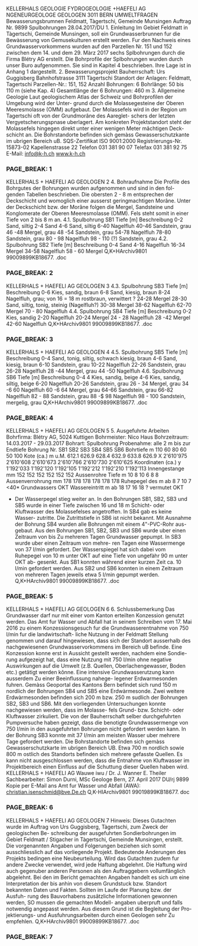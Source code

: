 KELLERHALS
GEOLOGIE
FYDROGEOLOGIE
+HAEFELI AG
NGENEURGEOLOGE
GEOLOGEN
3011 BERN
UMWELTFRAGEN
Bewasserungsbrumnen Feldmatt, Tàgertschi,
Gemeinde Munsingen
Auftrag Nr. 9899
Spulbohrungen
28.04.2017/DU
1.
Einleitung
Im Gebiet Feldmatt in Tàgertschi, Gemeinde Munsingen, soll ein Grundwasserbrunnen
fur die Bewàsserung von Gemusekulturen erstellt werden. Fur den Nachweis eines
Grundwasservorkommens wurden auf den Parzellen Nr. 151 und 152 zwischen dem
14. und dem 29. Màrz 2017 sechs Splbohrungen durch die Firma Blétry AG erstellt.
Die Bohrprofile der Splbohrungen wurden durch unser Buro aufgenommen. Sie sind in
Kapitel 4 beschrieben. Ihre Lage ist in Anhang 1 dargestellt.
2.
Bewasserungsprojekt
Bauherrschaft:
Urs Guggisberg
Bahnhofstrasse
3111 Tàgertschi
Standort der Anlagen:
Feldmatt, Tagertschi
Parzellen-Nr.:
151, 152
Anzahl Bohrungen:
6
Bohrlânge:
50 bis 110 m (siehe Kap. 4)
Gesamtlânge der 6 Bohrungen:
460 m
3.
Allgemeine Geologie
Laut geologischem Atlas der Schweiz und Bohrprofilen der Umgebung wird der Unter-
grund durch die Molassegesteine der Oberen Meeresmolasse (OMM) aufgebaut. Der
Molassefels wird in der Region um Tagertschi oft von der Grundmorâne des Aareglet-
schers der letzten Vergyetscherungspnase uberlagert. Am konkreten Projektstandort
steht der Molassefels hingegen direkt unter einer wenigen Meter mâchtigen Deck-
schicht an.
Die Bohrstandorte befinden sich gemàss Gewasserschutzkante im ubrigen Bereich uB.
SQS-Zertifikat ISO 9001:2000
Registrierungs-Nr. 15873-02
Kapellenstrasse 22 Telefon 031 381 90 07 Telefax 031 381 92 75 E-Mail: info@k-h.ch www.k-h.ch

### PAGE_BREAK: 1 ###

KELLERHALS + HAEFELI AG GEOLOGEN
2
4.
Bohraufnahme
Die Profile des Bohrgutes der Bohrungen wurden aufgenommen und sind in den fol-
genden Tabellen beschrieben. Die obersten 2 - 8 m entsprechen der Deckschicht und
womoglich einer ausserst geringmachtigen Morâne. Unter der Deckschicht bzw. der
Morâne folgen die Mergel, Sandsteine und Konglomerate der Oberen Meeresmolasse
(OMM). Fels steht somit in einer Tiefe von 2 bis 8 m an.
4.1. Spulbohrung SB1
Tiefe [m]
Beschreibung
0-2
Sand, siltig
2-4
Sand
4-6
Sand, siltig
6-40
Nagelfluh
40-46
Sandstein, grau
46 -48
Mergel, grau
48 -54
Sandstein, grau
54-78
Nagelfluh
78-80
Sandstein, grau
80 - 98
Nagelfluh
98 - 110 (?) Sandstein, grau
4.2. Spulbohrung SB2
Tiefe [m]
Beschreibung
0-4
Sand
4-16
Nagelfluh
16-34
Mergel
34-58
Nagelfluh
58 - 60
Mergel
Q,K+HArchiv9801 99009899KB18677. .doc

### PAGE_BREAK: 2 ###

KELLERHALS + HAEFELI AG GEOLOGEN
3
4.3. Spulbohrung SB3
Tiefe [m]
Beschreibung
0-6
Kies, sandig, braun
6-8
Sand, kiesig, braun
8-24
Nagelfluh, grau; von 16 = 18 m rostbraun, verwittert ?
24-28
Mergel
28-30
Sand, siltig, tonig, steinig (Nagelfluh?)
30-38
Mergel
38-62
Nagelfluh
62-70
Mergel
70 - 80
Nagelfluh
4.4. Spulbohrung SB4
Tiefe [m]
Beschreibung
0-2
Kies, sandig
2-20
Nagelfluh
20-24
Mergel
24 - 28
Nagelfluh
28 -42
Mergel
42-60
Nagelfluh
Q,K+HArchiv9801 99009899KB18677. .doc

### PAGE_BREAK: 3 ###

KELLERHALS + HAEFELI AG GEOLOGEN
4
4.5. Spulbohrung SB5
Tiefe [m]
Beschreibung
0-4
Sand, tonig, siltig, schwach kiesig, braun
4-6
Sand, kiesig, braun
6-10
Sandstein, grau
10-22
Nagelfluh
22-26
Sandstein, grau
26-28
Nagelfluh
28 -44
Mergel, grau
44 -50
Nagelfluh
4.6. Spulbohrung SB6
Tiefe [m]
Beschreibung
0-4 4
Kies, sandig, beige
4-6
Kies, sandig, siltig, beige
6-20
Nagelfluh
20-26
Sandstein, grau
26 - 34
Mergel, grau
34 -6 60
Nagelfluh
60 -6 64
Mergel, grau
64-66
Sandstein, grau
66-82
Nagelfluh
82 - 88
Sandstein, grau
88 -$ 98
Nagelfluh
98 - 100
Sandstein, mergelig, grau
Q,K+HArchiv9801 99009899KB18677. .doc

### PAGE_BREAK: 4 ###

KELLERHALS + HAEFELI AG GEOLOGEN
5
5.
Ausgefuhrte Arbeiten
Bohrfirma:
Blétry AG, 5024 Kuttigen
Bohrmeister:
Nico Haus
Bohrzeitraum:
14.03.2017 - 29.03.2017
Bohrart:
Spulbohrung
Probenahme:
alle 2 m bis zur Endtiefe
Bohrung
Nr.
SB1
SB2
SB3
SB4
SB5
SB6
Bohrtiefe
m
110
60
80
60
50
100
Kote (ca.)
m u.M.
612.1
626.9
628.4
632.9
633.8
626.9
X
2'610'975 2'610'608 2'610'673 2'610'766 2'610'730 2'610'625
Koordinaten (ca.)
y
1'192'033 1'192'120 1'192'105 1'192'212 1'192'210 1'192'113
Innengestange
mm
152
152
152
152
152
152
Aussenrohre Tiefe m
10
8
10
6
8
8
Aussenverrohrung
mm
178
178
178
178
178
178
Ruhepegel des
m ab
8
7
10
7
<40*
Grundwassers
OKT
Wassereintritt
m ab
18
17
16
18
?
vermutet
OKT
* Der Wasserpegel stieg weiter an.
In den Bohrungen SB1, SB2, SB3 und SB5 wurde in einer Tiefe zwischen 16 und 18 m
Schicht- oder Kluftwasser des Molassefelses angetroffen. In SB4 gab es keine Wasser-
zutritte. Die Zutrittstiefe in SB6 ist nicht bekannt.
Mit Ausnahme der Bohrung SB4 wurden alle Bohrungen mit einem 4"-PVC-Rohr aus-
gebaut.
Aus den Bohrungen SB1, SB2, SB3 und SB6 wurde uber einen Zeitraum von bis Zu
mehreren Tagen Grundwasser gepumpt. In SB3 wurde uber einen Zeitraum von mehre-
ren Tagen eine Wassermenge von 37 I/min gefordert. Der Wasserspiegel hat sich dabei
vom Ruhepegel von 10 m unter OKT auf eine Tiefe von ungefàhr 90 m unter OKT ab-
gesenkt.
Aus SB1 konnten wâhrend einer kurzen Zeit ca. 10 I/min gefordert werden. Aus SB2
und SB6 konnten in einem Zeitraum von mehreren Tagen jeweils etwa 5 I/min gepumpt
werden.
Q,K+HArchiv9801 99009899KB18677. .doc

### PAGE_BREAK: 5 ###

KELLERHALS + HAEFELI AG GEOLOGEN
6
6.
Schlussbemerkung
Das Grundwasser darf nur mit einer vom Kanton erteilten Konzession genutzt werden.
Das Amt fur Wasser und Abfall hat in seinem Schreiben vom 17. Mai 2016 zu einem
Konzessionsgesuch fur die Grundwasserentnahme von 750 I/min fur die landwirtschaft-
liche Nutzung in der Feldmatt Stellung genommen und darauf hingewiesen, dass sich
der Standort ausserhalb des nachgewiesenen Grundwasservorkommens im Bereich uB
befinde. Eine Konzession konne erst in Aussicht gestellt werden, nachdem eine Sondie-
rung aufgezeigt hat, dass eine Nutzung mit 750 I/min ohne negative Auswirkungen auf
die Umwelt (z.B. Quellen, Oberlachengewasser, Boden etc.) getâtigt werden kônne.
Eine intensive Grundwasserutzung kann ausserdem Zu einer Beeinflussung nahege-
legener Erdwarmesonden fuhren.
Gemàss Geoportal des Kantons Bern befindet sich rund 150 m nordlich der Bohrungen
SB4 und SB5 eine Erdwàrmesonde. Zwei weitere Erdwàrmesonden befinden sich
200 m bzw. 250 m sudlich der Bohrungen SB2, SB3 und SB6.
Mit den vorliegenden Untersuchungen konnte nachgewiesen werden, dass im Molasse-
fels Grund- bzw. Schicht- oder Kluftwasser zirkuliert.
Die von der Bauherrschaft selber durchgefuhrten Pumpversuche haben gezeigt, dass
die benotigte Grundwassermenge von 750 I/min in den ausgefuhrten Bohrungen nicht
gefordert werden kann. In der Bohrung SB3 konnte mit 37 I/min am meisten Wasser
uber mehrere Tage gefordert werden.
Die Bohrstandorte befinden sich gemàss Gewasserschutzkarte im ubrigen Bereich UB.
Etwa 700 m nordlich sowie 800 m ostlich des Standorts befinden sich mehrere gefasste
Quellen. Es kann nicht ausgeschlossen werden, dass die Entnahme von Kluftwasser im
Projektbereich einen Einfluss auf die Schuttung dieser Quellen haben wird.
KELLERHALS + HAEFELI AG
Wauwe iwu
/ Dr. J. Wanner
E. Theiler
Sachbearbeiter: Simon Durni, MSc Geologe
Bern,
27. April 2017
DU/rj
9899
Kopie per E-Mail ans Amt fur Wasser und Abfall (AWA):
christian.isenschmid@bve.De.ch
Q,K-HIArchiv9801 99019899KB18677. doc

### PAGE_BREAK: 6 ###

KELLERHALS + HAEFELI AG GEOLOGEN
7
Hinweis:
Dieses Gutachten wurde im Auftrag von Urs Guggisberg, Tàgertschi, zum Zweck der geologischen Be-
schreibung der ausgefuhrten Sondierbohrungen im Gebiet Feldmatt / Stigacher in Tàgertschi, Gemeinde
Munsingen, erstellt. Die vorgenannten Angaben und Folgerungen beziehen sich somit ausschliesslich auf
das vorliegende Projekt. Bedeutende Anderungen des Projekts bedingen eine Neubeurteilung. Wird das
Gutachten zudem fur andere Zwecke verwendet, wird jede Haftung abgelehnt. Die Haftung wird auch
gegenuber anderen Personen als den Auftraggebern vollumfânglich abgelehnt.
Bei den im Bericht gemachten Angaben handelt es sich um eine Interpretation der bis anhin von diesem
Grundstuck bzw. Standort bekannten Daten und Fakten. Sollten im Laufe der Planung bzw. der Ausfuh-
rung des Bauvorhabens zusâtzliche Informationen gewonnen werden, SO mussen die gemachten Modell-
angaben uberpruft und falls notwendig angepasst werden. Aus diesem Grund ist die Begleitung der Pro-
jektierungs- und Ausfuhrungsarbeiten durch einen Geologen sehr Zu empfehlen.
Q,K+HArchiv9801 99009899KB18677. .doc

### PAGE_BREAK: 7 ###

